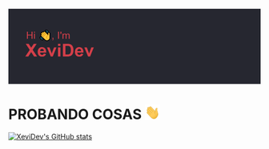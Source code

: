 [![Header](/images/headerBueno.png "Header")](https://github.com/XeviDev/)


<h1>PROBANDO COSAS <img src="/images/Hi.gif" width="30px"/></h1>

<!--START_SECTION:waka-->
<!--END_SECTION:waka-->

[![XeviDev's GitHub stats](https://github-readme-stats.vercel.app/api?username=xevidev&theme=aura_dark)](https://github.com/XeviDev/)
